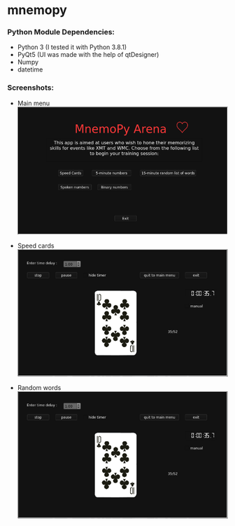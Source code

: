 # mnemopy

### Python Module Dependencies: ###

* Python 3 (I tested it with Python 3.8.1)
* PyQt5 (UI was made with the help of qtDesigner)
* Numpy
* datetime

### Screenshots: ###

* Main menu
![main_menu](img/main_menu.png?raw=true)

* Speed cards
![sc](img/sc.png?raw=true)

* Random words
![fmw](img/sc.png?raw=true)

